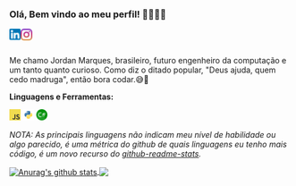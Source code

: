 ### Olá, Bem vindo ao meu perfil! 👋😄😄😉

<a href="https://www.linkedin.com/in/jordanmsouza/">
  <img align="left" alt="Anurag Hazra | CodeSandbox" width="20px" src="https://raw.githubusercontent.com/jordanmsouza/Incones/main/linkedin.png" />
</a>
<a href="https://www.instagram.com/jordan.msouza/?hl=pt-br">
  <img align="left" alt="Anurag's Discord" width="21px" src="https://github.com/jordanmsouza/Incones/blob/main/instagram.png?raw=true" />
</a>

<br />
<br />

Me chamo Jordan Marques, brasileiro, futuro engenheiro da computação e um tanto quanto curioso. Como diz o ditado popular, "Deus ajuda, quem cedo madruga", então bora codar.😅🤣

**Linguagens e Ferramentas:**  

<code><img height="20" src="https://raw.githubusercontent.com/github/explore/80688e429a7d4ef2fca1e82350fe8e3517d3494d/topics/javascript/javascript.png"></code>
<code><img height="20" src="https://raw.githubusercontent.com/github/explore/80688e429a7d4ef2fca1e82350fe8e3517d3494d/topics/python/python.png"></code>
<code><img height="20" src="https://raw.githubusercontent.com/github/explore/80688e429a7d4ef2fca1e82350fe8e3517d3494d/topics/csharp/csharp.png"></code>  


*NOTA: As principais linguagens não indicam meu nível de habilidade ou algo parecido, é uma métrica do github de quais linguagens eu tenho mais código, é um novo recurso do [github-readme-stats](https://github.com/anuraghazra/github-readme-stats).*


<a href="https://github.com/jordanmsouza/github-readme-stats">
  <img align="center" src="https://github-readme-stats.vercel.app/api?username=jordanmsouza&show_icons=true&include_all_commits=true&theme=material-palenight" alt="Anurag's github stats" />
</a>
<a href="https://github.com/jordanmsouza/github-readme-stats">
  <!-- Change the `github-readme-stats.anuraghazra1.vercel.app` to `github-readme-stats.vercel.app`  -->
  <img align="center" src="https://github-readme-stats.vercel.app/api/top-langs/?username=jordanmsouza&layout=compact&theme=material-palenight" />
</a>
<!--
**jordanmsouza/jordanmsouza** is a ✨ _special_ ✨ repository because its `README.md` (this file) appears on your GitHub profile.

Here are some ideas to get you started:

- 🔭 I’m currently working on ...
- 🌱 I’m currently learning ...
- 👯 I’m looking to collaborate on ...
- 🤔 I’m looking for help with ...
- 💬 Ask me about ...
- 📫 How to reach me: ...
- 😄 Pronouns: ...
- ⚡ Fun fact: ...
-->
